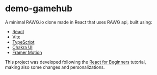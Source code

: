 # demo-gamehub

A minimal RAWG.io clone made in React that uses RAWG api, built using:

- [React](https://reactjs.org/)
- [Vite](https://vitejs.dev/)
- [TypeScript](https://www.typescriptlang.org/)
- [Chakra UI](https://chakra-ui.com/)
- [Framer Motion](https://www.framer.com/motion/)

This project was developed following the [React for Beginners](https://codewithmosh.com/p/ultimate-react-part1) tutorial, making also some changes and personalizations.

